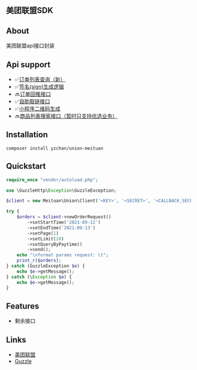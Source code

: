美团联盟SDK
-----

## About

美团联盟api接口封装

## Api support

- ✅[订单列表查询（新）](https://union.meituan.com/v2/apiDetail?id=1)
- ✅[签名(sign)生成逻辑](https://union.meituan.com/v2/apiDetail?id=2)
- 🔜[订单回推接口](https://union.meituan.com/v2/apiDetail?id=6)
- ✅[自助取链接口](https://union.meituan.com/v2/apiDetail?id=8)
- ✅[小程序二维码生成](https://union.meituan.com/v2/apiDetail?id=12)
- 🔜[商品列表搜索接口（暂时只支持优选业务）](https://union.meituan.com/v2/apiDetail?id=21)

## Installation

```shell
composer install yzchan/union-meituan
```

## Quickstart

```php
require_once "vendor/autoload.php";

use \GuzzleHttp\Exception\GuzzleException;

$client = new Meituan\Union\Client('<KEY>', '<SECRET>', '<CALLBACK_SECRET>');

try {
    $orders = $client->newOrderRequest()
        ->setStartTime('2021-09-12')
        ->setEndTime('2021-09-13')
        ->setPage(1)
        ->setLimit(20)
        ->setQueryByPaytime()
        ->send();
    echo "\nformat params request: \t";
    print_r($orders);
} catch (GuzzleException $e) {
    echo $e->getMessage();
} catch (\Exception $e) {
    echo $e->getMessage();
}
```

## Features

- 剩余接口

## Links

- [美团联盟](https://union.meituan.com/)
- [Guzzle](https://github.com/guzzle/guzzle)